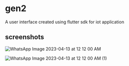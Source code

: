 # gen2
A user interface created using flutter sdk for iot application

## screenshots
![WhatsApp Image 2023-04-13 at 12 12 00 AM](https://user-images.githubusercontent.com/63488643/231554439-21ebcb74-68e2-4576-ae3a-b96b34b5949b.jpeg)

![WhatsApp Image 2023-04-13 at 12 12 00 AM (1)](https://user-images.githubusercontent.com/63488643/231554466-9820bbba-cd2c-4ec8-bbe2-848104494917.jpeg)
